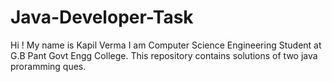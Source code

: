 # Java-Developer-Task
Hi !
My name is Kapil Verma
I am Computer Science Engineering Student at G.B Pant Govt Engg College.
This repository contains solutions of two java proramming ques.

